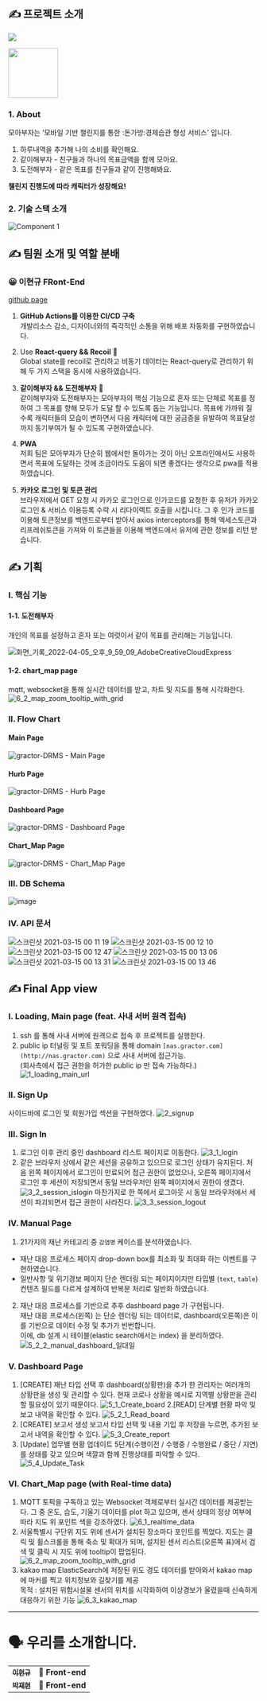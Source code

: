 ## ✍ 프로젝트 소개
![](https://img.shields.io/badge/Project-모아부자!-blue?style=for-the-badge)

<img src="https://user-images.githubusercontent.com/66179677/161751055-39b83dd6-2cc0-41f8-9027-9a5a656a87f3.gif" width="100" height="100"/>

### 1. About
모아부자는 ‘모바일 기반 챌린지를 통한 :돈가방:경제습관 형성 서비스’ 입니다.
1. 하루내역을 추가해 나의 소비를 확인해요.
2. 같이해부자 - 친구들과 하나의 목표금액을 함께 모아요.
3. 도전해부자 - 같은 목표를 친구들과 같이 진행해봐요.

**챌린지 진행도에 따라 캐릭터가 성장해요!**

### 2. 기술 스택 소개 
![Component 1](https://user-images.githubusercontent.com/66179677/161750377-398d22da-65cd-4f1f-a119-2c832ca8196e.png)

## ✍ 팀원 소개 및 역할 분배

### 😀 이현규 FRont-End

[github page](https://github.com/Aiden76005588)
1. **GitHub Actions를 이용한 CI/CD 구축**  
개발리소스 감소, 디자이너와의 즉각적인 소통을 위해 배포 자동화를 구현하였습니다.

2. Use **React-query && Recoil**  🌟  
Global state를 recoil로 관리하고 비동기 데이터는 React-query로 관리하기 위해 두 가지 스택을 동시에 사용하였습니다.

3. **같이해부자 && 도전해부자** 🌟  
같이해부자와 도전해부자는 모아부자의 핵심 기능으로 혼자 또는 단체로 목표를 정하여 그 목표를 향해 모두가 도달 할 수 있도록 돕는 기능입니다.
목표에 가까워 질 수록 캐릭터들의 모습이 변하면서 다음 캐릭터에 대한 궁금증을 유발하여 목표달성까지 동기부여가 될 수 있도록 구현하였습니다.

4. **PWA**           
저희 팀은 모아부자가 단순히 웹에서만 돌아가는 것이 아닌 오프라인에서도 사용하면서 목표에 도달하는 것에 조금이라도 도움이 되면 좋겠다는 생각으로 pwa를 적용하였습니다.

5. **카카오 로그인 및 토큰 관리**  
브라우저에서 GET 요청 시 카카오 로그인으로 인가코드를 요청한 후 유저가 카카오 로그인 & 서비스 이용등록 수락 시 리다이렉트 호출을 시킵니다. 그 후 인가 코드를 이용해 토큰정보를 백엔드로부터 받아서 axios interceptors를 통해 엑세스토큰과 리프레쉬토큰을 가져와 이 토큰들을 이용해 백엔드에서 유저에 관한 정보를 리턴 받습니다. 

## ✍ 기획
### I. 핵심 기능
#### 1-1. 도전해부자
개인의 목표를 설정하고 혼자 또는 여럿이서 같이 목표를 관리해는 기능입니다. 

![화면_기록_2022-04-05_오후_9_59_09_AdobeCreativeCloudExpress](https://user-images.githubusercontent.com/66179677/161760317-eb58103a-742a-4e98-a429-c718891b2057.gif)


#### 1-2. chart_map page
mqtt, websocket을 통해 실시간 데이터를 받고, 차트 및 지도를 통해 시각화한다.
![6_2_map_zoom_tooltip_with_grid](https://user-images.githubusercontent.com/37296369/111068621-e26f9f80-850c-11eb-95a0-e47d5b8b7c7f.gif)


### II. Flow Chart
#### Main Page
![gractor-DRMS - Main Page](https://user-images.githubusercontent.com/37296369/111068658-092dd600-850d-11eb-9854-def437c68334.jpg)
#### Hurb Page
![gractor-DRMS - Hurb Page](https://user-images.githubusercontent.com/37296369/111068657-08953f80-850d-11eb-8718-0d39b19a7420.jpg)
#### Dashboard Page
![gractor-DRMS - Dashboard Page](https://user-images.githubusercontent.com/37296369/111068656-07fca900-850d-11eb-9308-096861452608.jpg)
#### Chart_Map Page
![gractor-DRMS - Chart_Map Page](https://user-images.githubusercontent.com/37296369/111068655-06cb7c00-850d-11eb-8b08-3844c1974c86.jpg)

### III. DB Schema
![image](https://user-images.githubusercontent.com/37296369/111068679-1fd42d00-850d-11eb-9544-19d9be6808d6.png)

### IV. API 문서
![스크린샷 2021-03-15 00 11 19](https://user-images.githubusercontent.com/66179677/111073810-88c69f80-8523-11eb-9b94-6c02cb191c39.png)
![스크린샷 2021-03-15 00 12 10](https://user-images.githubusercontent.com/66179677/111073813-8bc19000-8523-11eb-9a53-8e43ecd6b77f.png)
![스크린샷 2021-03-15 00 12 47](https://user-images.githubusercontent.com/66179677/111073818-97ad5200-8523-11eb-8724-45cc96b6a2db.png)
![스크린샷 2021-03-15 00 13 06](https://user-images.githubusercontent.com/66179677/111073820-98de7f00-8523-11eb-9661-9688e4a3a810.png)
![스크린샷 2021-03-15 00 13 31](https://user-images.githubusercontent.com/66179677/111073822-9a0fac00-8523-11eb-841a-94e92a24e422.png)
![스크린샷 2021-03-15 00 13 46](https://user-images.githubusercontent.com/66179677/111073824-9b40d900-8523-11eb-9c0a-a87b999b0255.png)



## ✍ Final App view
### I. Loading, Main page (feat. 사내 서버 원격 접속)
1. ssh 를 통해 사내 서버에 원격으로 접속 후 프로젝트를 실행한다.
2. public ip 터널링 및 포트 포워딩을 통해 domain `[nas.gractor.com](http://nas.gractor.com)` 으로 사내 서버에 접근가능.  
(회사측에서 접근 권한을 허가한 public ip 만 접속 가능하다.)
![1_loading_main_url](https://user-images.githubusercontent.com/37296369/111068791-907b4980-850d-11eb-8020-5a21620e4ef7.gif)

### II. Sign Up
사이드바에 로그인 및 회원가입 섹션을 구현하였다.
![2_signup](https://user-images.githubusercontent.com/37296369/111068917-04b5ed00-850e-11eb-8b9c-00e028007a16.gif)

### III. Sign In
1. 로그인 이후 관리 중인 dashboard 리스트 페이지로 이동한다.
![3_1_login](https://user-images.githubusercontent.com/37296369/111069038-7aba5400-850e-11eb-933b-146844865836.gif)
2. 같은 브라우저 상에서 같은 세션을 공유하고 있으므로 로그인 상태가 유지된다.
처음 왼쪽 페이지에서 로그인이 만료되어 접근 권한이 없었으나, 오른쪽 페이지에서 로그인 후 세션이 저장되면서 동일 브라우저인 왼쪽 페이지에서 권한이 생겼다.
![3_2_session_islogin](https://user-images.githubusercontent.com/37296369/111069035-78f09080-850e-11eb-941c-9b245202dfb8.gif)
마찬가지로 한 쪽에서 로그아웃 시 동일 브라우저에서 세션이 파괴되면서 접근 권한이 사라진다.
![3_3_session_logout](https://user-images.githubusercontent.com/37296369/111069026-755d0980-850e-11eb-95b8-a007c316c98d.gif)

### IV. Manual Page
1. 21가지의 재난 카테고리 중 `감염병` 케이스를 분석하였습니다.
- 재난 대응 프로세스 페이지
drop-down box를 최소화 및 최대화 하는 이벤트를 구현하였습니다.
- 일반사항 및 위기경보 페이지
단순 렌더링 되는 페이지이지만 타입별 (`text`, `table`) 컨텐츠 필드를 다르게 설계하여 반복문 처리로 일반화 하였습니다.
2. 재난 대응 프로세스를 기반으로 추후 dashboard page 가 구현됩니다.  
재난 대응 프로세스(왼쪽) 는 단순 렌더링 되는 데이터로, dashboard(오른쪽)은 이를 기반으로 데이터 수정 및 추가가 빈번합니다.   
이에, db 설계 시 테이블(elastic search에서는 index) 을 분리하였다.
![5_2_2_manual_dashboard_일대일](https://user-images.githubusercontent.com/37296369/111068970-3d55c680-850e-11eb-8f77-dd15e7277dee.gif)

### V. Dashboard Page
1. [CREATE] 재난 타입 선택 후 dashboard(상황판)을 추가
한 관리자는 여러개의 상황판을 생성 및 관리할 수 있다. 현재 코로나 상황을 예시로 지역별 상황판을 관리할 필요성이 있기 때문이다.
![5_1_Create_board](https://user-images.githubusercontent.com/37296369/111069112-eb617080-850e-11eb-8308-71ae9344bed3.gif)
2.[READ] 단계별 현황 파악 및 보고 내역을 확인할 수 있다. 
![5_2_1_Read_board](https://user-images.githubusercontent.com/37296369/111069111-e997ad00-850e-11eb-852d-5741deeadeaa.gif)
3. [CREATE] 보고서 생성
보고서 타입 선택 및 내용 기입 후 저장을 누르면, 추가된 보고서 내역을 확인할 수 있다.
![5_3_Create_report](https://user-images.githubusercontent.com/37296369/111069109-e7355300-850e-11eb-924f-3e0dfa5fc003.gif)
4. [Update] 업무별 현황 업데이트
5단계(수행이전 / 수행중 / 수행완료 / 중단 / 지연)를 상태를 갖고 있으며 색깔과 함께 진행상태를 파악할 수 있다.
![5_4_Update_Task](https://user-images.githubusercontent.com/37296369/111069107-e43a6280-850e-11eb-9c5e-bde443697599.gif)

### VI. Chart_Map page (with Real-time data)
1. MQTT 토픽을 구독하고 있는 Websocket 객체로부터 실시간 데이터를 제공받는다.
그 중 온도, 습도, 기울기 데이터를 plot 하고 있으며, 센서 상태의 정상 여부에 따라  지도 위 포인트 색을 강조하였다.
![6_1_realtime_data](https://user-images.githubusercontent.com/37296369/111069156-2663a400-850f-11eb-8b0b-8af5e98fa739.gif)
2. 서울특별시 구단위 지도 위에 센서가 설치된 장소마다 포인트를 찍었다. 
지도는 클릭 및 휠스크롤을 통해 축소 및 확대가 되며, 설치된 센서 리스트(오른쪽 표)에서 검색 및 클릭 시 지도 위에 tooltip이 팝업된다.
![6_2_map_zoom_tooltip_with_grid](https://user-images.githubusercontent.com/37296369/111069152-22378680-850f-11eb-9caf-9eafb184b71c.gif)
3. kakao map 
ElasticSearch에 저장된 위도 경도 데이터를 받아와서 kakao map에 마커를 찍고 위치정보와 길찾기를 제공  
목적 : 설치된 위험시설물 센서의 위치를 시각화하여 이상경보가 울렸을때 신속하게 대응하기 위한 기능
![6_3_kakao_map](https://user-images.githubusercontent.com/37296369/111069223-6cb90300-850f-11eb-93a1-dfaaa460689a.gif)

***

# 🗣 우리를 소개합니다.


<table>
  <tbody>
    <tr>
      <td align="center">
        <a href="https://github.com/Aiden76005588">
          <sub>
            <b>이현규</b>
          </sub>
        </a>
        <br>
      </td>
      <td>
        <strong>🚩 Front-end</strong>
      </td>
    </tr>
    <tr>
      <td align="center">
        <a href="https://github.com/ifizzyou">
          <sub>
            <b>박재현</b>
          </sub>
        </a>
        <br>
      </td>
      <td>
        <strong>🚩 Front-end</strong>
      </td>
    </tr>
     
  </tbody>
</table>
